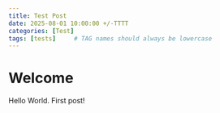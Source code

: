 ```yaml
---
title: Test Post
date: 2025-08-01 10:00:00 +/-TTTT
categories: [Test]
tags: [tests]     # TAG names should always be lowercase
---
```


# Welcome
Hello World.
First post!
